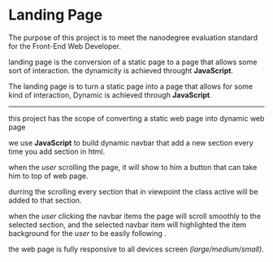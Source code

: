 # Landing Page  


The purpose of this project is to meet the nanodegree evaluation standard for the Front-End Web Developer.

landing page is the conversion of a static page to a page that allows some sort of interaction. 
the dynamicity is achieved throught **JavaScript**.

The landing page is to turn a static page into a page that allows for some kind of interaction,
Dynamic is achieved through **JavaScript**.




______





this project has the scope of converting a static web page into dynamic web page

we use **JavaScript** to build dynamic navbar that add a new section every time you add section in html.


when the *user* scrolling the page, it will show to him a button that can take him to top of web page.

durring the scrolling every section that in viewpoint the class active will be added to that section.

when the *user* clicking the navbar items the page will scroll smoothly to the selected section, and the selected navbar item will  highlighted the item background for the *user* to be easily following .

the web page is fully responsive to all devices screen *(large/medium/small)*.